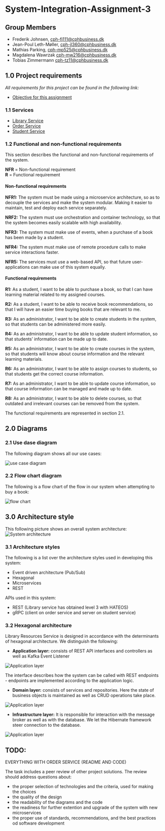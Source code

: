 # System-Integration-Assignment-3

## Group Members

- Frederik Johnsen, cph-fj111@cphbusiness.dk
- Jean-Poul Leth-Møller, cph-jl360@cphbusiness.dk
- Mathias Parking, cph-mp525@cphbusiness.dk
- Magdalena Wawrzak cph-mw216@cphbusiness.dk
- Tobias Zimmermann cph-tz11@cphbusiness.dk

## 1.0 Project requirements
*All requirements for this project can be found in the following link:*  
  
- [Objective for this assignment](./files/A4-MP3.pdf)  
  
### 1.1 Services

- [Library Service](https://github.com/team-rocket-we-are-blasting-of-again/library-resources-service)  
- [Order Service](https://github.com/team-rocket-we-are-blasting-of-again/library-resources-service)
- [Student Service](https://github.com/team-rocket-we-are-blasting-of-again/sys-3-student-service)  
  
### 1.2 Functional and non-functional requirements
This section describes the functional and non-functional requirements of the system.  
  
**NFR** = Non-functional requirement  
**R** = Functional requirement    
  
#### **Non-functional requirements**   
  
**NFR1:** The system must be made using a microservice architecture, so as to decouple the
services and make the system modular. Making it easier to maintain, test and deploy each
service separately.  
  
**NRF2:** The system must use orchestration and container technology, so that the system
becomes easily scalable with high availability.  
  
**NFR3:** The system must make use of events, when a purchase of a book has been made by
a student.  
  
**NFR4:** The system must make use of remote procedure calls to make service interactions
faster.  
  
**NFR5:** The services must use a web-based API, so that future user-applications can make
use of this system equally.  
  
#### **Functional requirements**  

**R1:** As a student, I want to be able to purchase a book, so that I can have learning material
related to my assigned courses.  
  
**R2:** As a student, I want to be able to receive book recommendations, so that I will have an
easier time buying books that are relevant to me.  
  
**R3:** As an administrator, I want to be able to create students in the system, so that students
can be administered more easily.  
  
**R4:** As an administrator, I want to be able to update student information, so that students’
information can be made up to date.  
  
**R5:** As an administrator, I want to be able to create courses in the system, so that students
will know about course information and the relevant learning materials.  
  
**R6:** As an administrator, I want to be able to assign courses to students, so that students get
the correct course information.  
  
**R7:** As an administrator, I want to be able to update course information, so that course
information can be managed and made up to date.  
  
**R8:** As an administrator, I want to be able to delete courses, so that outdated and irrelevant
courses can be removed from the system.    
  
The functional requirements are represented in section 2.1.  
     
## 2.0 Diagrams  
  
### 2.1 Use dase diagram  
The following diagram shows all our use cases:  
   
![use case diagram](./images/use-case-diagram.png)  

### 2.2 Flow chart diagram
The following is a flow chart of the flow in our system when attempting to buy a book:  

![flow chart](./images/flow-chart.png) 
  
## 3.0 Architecture style  
This following picture shows an overall system architecture:  
![System architecture](./images/Architecture-style.PNG)     
    
### 3.1 Architecture styles  
The following is a list over the architecture styles used in developing this system:  
- Event driven architecture (Pub/Sub)      
- Hexagonal   
- Microservices    
- REST   
    
APIs used in this system:  
- REST (Library service has obtained level 3 with HATEOS)    
- gRPC (client on order service and server on student service)    
  
### 3.2 Hexagonal architecture    
Library Resources Service is designed in accordance with the determinants of hexagonal architecture. We distinguish the following:
    
- **Application layer:** consists of REST API interfaces and controllers as well as Kafka Event Listener
  
![Application layer](./images/application-layer.PNG)  
     
The interface describes how the system can be called with REST endpoints - endpoints  are implemented according to the application logic.   
  
- **Domain layer:** consists of services and repositories. Here the state of business objects is maintained as well as CRUD operations take place.  
  
![Application layer](./images/domain-layer.PNG)  
  
- **Infrastructure layer:**  It is responsible for interaction with the message broker as well as with the database. We let the Hibernate framework steer connection to the database.     
 
![Application layer](./images/infrastructure-layer.PNG)   

## TODO:  
EVERYTHING WITH ORDER SERVICE (README AND CODE)  

The task includes a peer review of other project solutions. The review should address 
questions about:
- the proper selection of technologies and the criteria, used for making the choices
- the quality of the design
- the readability of the diagrams and the code
- the readiness for further extention and upgrade of the system with new 
microservices
- the proper use of standards, recommendations, and the best practices od software 
development